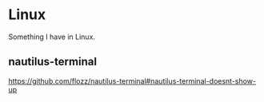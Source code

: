 # Linux
Something I have in Linux.

## nautilus-terminal

https://github.com/flozz/nautilus-terminal#nautilus-terminal-doesnt-show-up
